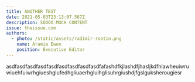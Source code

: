```yaml
---
title: ANOTHER TEST
date: 2021-05-03T23:13:07.567Z
description: SOOOO MUCH CONTENT
issue: theissue.com
authors:
  - photo: /static/assets/radimir-rootin.png
    name: Aramie Ewen
    position: Executive Editor
---
```

asdfasdfasdfasdfasdfasdfasdfasdfasdfafashdfkjlashdfjhasljkdfhlawheuiwruwiuehfuiwrhgiueshglufedhgliuaerhgluihglisuhrgiushdjfgslguksherougiesr